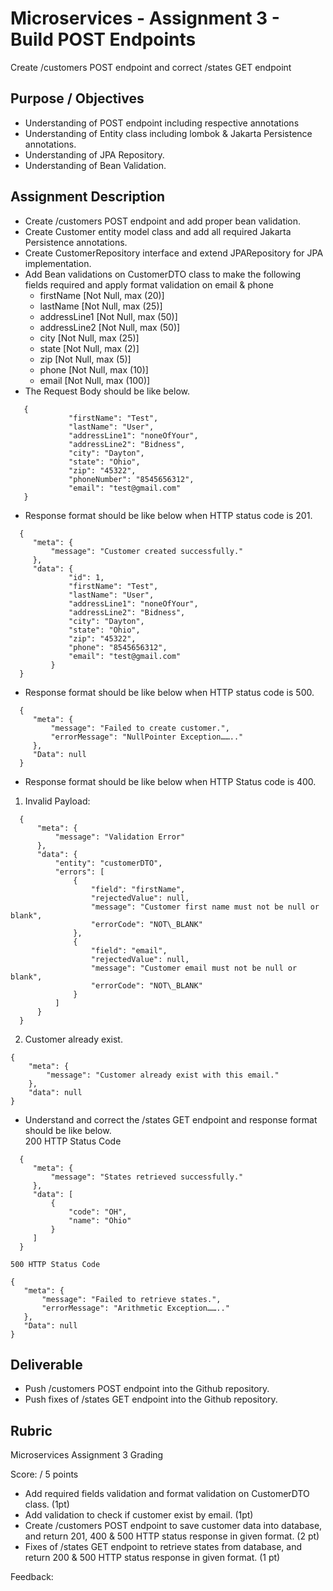 # Microservices - Assignment 3 - Build POST Endpoints

Create /customers POST endpoint and correct /states GET endpoint

## Purpose / Objectives

- Understanding of POST endpoint including respective annotations  
- Understanding of Entity class including lombok & Jakarta Persistence annotations.  
- Understanding of JPA Repository.  
- Understanding of Bean Validation.

## Assignment Description

* Create /customers POST endpoint and add proper bean validation.  
* Create Customer entity model class and add all required Jakarta Persistence annotations.  
* Create CustomerRepository interface and extend JPARepository for JPA implementation.  
* Add Bean validations on CustomerDTO class to make the following fields required and apply format validation on email & phone  
  * firstName \[Not Null, max (20)\]  
  * lastName \[Not Null, max (25)\]  
  * addressLine1 \[Not Null, max (50)\]  
  * addressLine2 \[Not Null, max (50)\]  
  * city \[Not Null, max (25)\]  
  * state \[Not Null, max (2)\]  
  * zip \[Not Null, max (5)\]  
  * phone \[Not Null, max (10)\] 
  * email \[Not Null, max (100)\] 
* The Request Body should be like below.
```
   {  
             "firstName": "Test",  
             "lastName": "User",  
             "addressLine1": "noneOfYour",  
             "addressLine2": "Bidness",  
             "city": "Dayton",  
             "state": "Ohio",  
             "zip": "45322",  
             "phoneNumber": "8545656312",  
             "email": "test@gmail.com"  
   }
```
    
* Response format should be like below when HTTP status code is 201\.
```
  {  
     "meta": {  
         "message": "Customer created successfully."  
     },  
     "data": {  
             "id": 1,  
             "firstName": "Test",  
             "lastName": "User",  
             "addressLine1": "noneOfYour",  
             "addressLine2": "Bidness",  
             "city": "Dayton",  
             "state": "Ohio",  
             "zip": "45322",  
             "phone": "8545656312",  
             "email": "test@gmail.com"  
         }  
  }
```
* Response format should be like below when HTTP status code is 500\.
```
  {  
     "meta": {  
         "message": "Failed to create customer.",  
         "errorMessage": "NullPointer Exception…….."  
     },  
     "Data": null  
  }
```
* Response format should be like below when HTTP Status code is 400\.
1. Invalid Payload:
```
  {  
      "meta": {  
          "message": "Validation Error"  
      },  
      "data": {  
          "entity": "customerDTO",  
          "errors": [  
              {  
                  "field": "firstName",  
                  "rejectedValue": null,  
                  "message": "Customer first name must not be null or blank",  
                  "errorCode": "NOT\_BLANK"  
              },  
              {  
                  "field": "email",  
                  "rejectedValue": null,  
                  "message": "Customer email must not be null or blank",  
                  "errorCode": "NOT\_BLANK"  
              }  
          ]  
      }  
  }
```
2. Customer already exist.
```
{
    "meta": {
        "message": "Customer already exist with this email."
    },
    "data": null
}
```
    
* Understand and correct the /states GET endpoint and response format should be like below.  
  200 HTTP Status Code
```
  {  
     "meta": {  
         "message": "States retrieved successfully."  
     },  
     "data": [  
         {  
             "code": "OH",  
             "name": "Ohio"  
         }  
     ]  
  }
```
	500 HTTP Status Code
```
{  
   "meta": {  
       "message": "Failed to retrieve states.",  
       "errorMessage": "Arithmetic Exception…….."  
   },  
   "Data": null  
}  
```
## Deliverable

* Push /customers POST endpoint into the Github repository.  
* Push fixes of /states GET endpoint into the Github repository.

## Rubric

Microservices Assignment 3 Grading

Score:  / 5 points

- Add required fields validation and format validation on CustomerDTO class. (1pt)
- Add validation to check if customer exist by email. (1pt)
- Create /customers POST endpoint to save customer data into database, and return 201, 400 & 500 HTTP status response in given format. (2 pt)  
- Fixes of /states GET endpoint to retrieve states from database, and return 200 & 500 HTTP status response in given format. (1 pt)

Feedback: 
